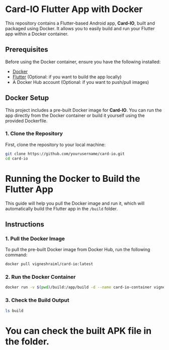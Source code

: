 # Card-IO Flutter App with Docker

This repository contains a Flutter-based Android app, **Card-IO**, built and packaged using Docker. It allows you to easily build and run your Flutter app within a Docker container.

## Prerequisites

Before using the Docker container, ensure you have the following installed:

- [Docker](https://www.docker.com/get-started)
- [Flutter](https://flutter.dev/docs/get-started/install) (Optional: if you want to build the app locally)
- A Docker Hub account (Optional: if you want to push/pull images)

## Docker Setup

This project includes a pre-built Docker image for **Card-IO**. You can run the app directly from the Docker container or build it yourself using the provided Dockerfile.

### 1. Clone the Repository

First, clone the repository to your local machine:

```bash
git clone https://github.com/yourusername/card-io.git
cd card-io
```

# Running the Docker to Build the Flutter App

This guide will help you pull the Docker image and run it, which will automatically build the Flutter app in the `/build` folder.

## Instructions

### 1. Pull the Docker Image

To pull the pre-built Docker image from Docker Hub, run the following command:

```bash
docker pull vigneshraiml/card-io:latest
```

### 2. Run the Docker Container

```bash
docker run -v $(pwd)/build:/app/build -d --name card-io-container vigneshraiml/card-io:latest
```

### 3. Check the Build Output

```bash
ls build
```

# You can check the built APK file in the folder.
